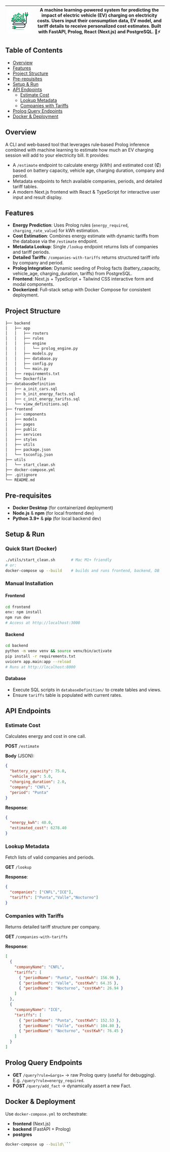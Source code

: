 | ![WattsUp Logo](./assets/logo-nobg.png) | A machine learning‑powered system for predicting the impact of electric vehicle (EV) charging on electricity costs. Users input their consumption data, EV model, and tariff details to receive personalized cost estimates. Built with FastAPI, Prolog, React (Next.js) and PostgreSQL. 🚗⚡ |
|--|--|

## Table of Contents

- [Overview](#overview)
- [Features](#features)
- [Project Structure](#project-structure)
- [Pre-requisites](#pre-requisites)
- [Setup & Run](#setup--run)
- [API Endpoints](#api-endpoints)
  - [Estimate Cost](#estimate-cost)
  - [Lookup Metadata](#lookup-metadata)
  - [Companies with Tariffs](#companies-with-tariffs)
- [Prolog Query Endpoints](#prolog-query-endpoints)
- [Docker & Deployment](#docker--deployment)

## Overview
A CLI and web‑based tool that leverages rule‑based Prolog inference combined with machine learning to estimate how much an EV charging session will add to your electricity bill. It provides:

- A `/estimate` endpoint to calculate energy (kWh) and estimated cost (₡) based on battery capacity, vehicle age, charging duration, company and period.
- Metadata endpoints to fetch available companies, periods, and detailed tariff tables.
- A modern Next.js frontend with React & TypeScript for interactive user input and result display.

## Features

- **Energy Prediction**: Uses Prolog rules (`energy_required`, `charging_rate_value`) for kWh estimation.
- **Cost Estimation**: Combines energy estimate with dynamic tariffs from the database via the `/estimate` endpoint.
- **Metadata Lookup**: Single `/lookup` endpoint returns lists of companies and tariff periods.
- **Detailed Tariffs**: `/companies-with-tariffs` returns structured tariff info by company and period.
- **Prolog Integration**: Dynamic seeding of Prolog facts (battery_capacity, vehicle_age, charging_duration, tariffs) from PostgreSQL.
- **Frontend**: Next.js + TypeScript + Tailwind CSS interactive form and modal components.
- **Dockerized**: Full-stack setup with Docker Compose for consistent deployment.

## Project Structure
```
├── backend
│   ├── app
│   │   ├── routers
│   │   ├── rules
│   │   ├── engine
│   │   │   └── prolog_engine.py
│   │   ├── models.py
│   │   ├── database.py
│   │   ├── config.py
│   │   └── main.py
│   ├── requirements.txt
│   └── Dockerfile
├── databaseDefinition
│   ├── a_init_cars.sql
│   ├── b_init_energy_facts.sql
|   ├── c_init_energy_tarifss.sql
│   └── view_definitions.sql
├── frontend
│   ├── components
|   ├── models
│   ├── pages
│   ├── public
│   ├── services
│   ├── styles
│   ├── utils
│   ├── package.json
│   └── tsconfig.json
├── utils
│   └── start_clean.sh
├── docker-compose.yml
├── .gitignore
└── README.md
```

## Pre-requisites

- **Docker Desktop** (for containerized deployment)
- **Node.js** & **npm** (for local frontend dev)
- **Python 3.9+** & **pip** (for local backend dev)

## Setup & Run

### Quick Start (Docker)
```bash
./utils/start_clean.sh       # Mac M1+ friendly
# or:
docker-compose up --build    # builds and runs frontend, backend, DB
```

### Manual Installation

#### Frontend
```bash
cd frontend
env: npm install
npm run dev
# Access at http://localhost:3000
```

#### Backend
```bash
cd backend
python -m venv venv && source venv/bin/activate
pip install -r requirements.txt
uvicorn app.main:app --reload
# Runs at http://localhost:8000
```

#### Database
- Execute SQL scripts in `databaseDefinition/` to create tables and views.
- Ensure `tariffs` table is populated with current rates.

## API Endpoints

### Estimate Cost
Calculates energy and cost in one call.

**POST** `/estimate`

**Body** (JSON):
```json
{
  "battery_capacity": 75.0,
  "vehicle_age": 5.0,
  "charging_duration": 2.0,
  "company": "CNFL",
  "period": "Punta"
}
```

**Response**:
```json
{
  "energy_kwh": 40.0,
  "estimated_cost": 6278.40
}
```

### Lookup Metadata
Fetch lists of valid companies and periods.

**GET** `/lookup`

**Response**:
```json
{
  "companies": ["CNFL","ICE"],
  "tariffs": ["Punta","Valle","Nocturno"]
}
```

### Companies with Tariffs
Returns detailed tariff structure per company.

**GET** `/companies-with-tariffs`

**Response**:
```json
[
  {
    "companyName": "CNFL",
    "tariffs": [
      { "periodName": "Punta", "costKwh": 156.96 },
      { "periodName": "Valle", "costKwh": 64.35 },
      { "periodName": "Nocturno", "costKwh": 26.94 }
    ]
  },
  {
    "companyName": "ICE",
    "tariffs": [
      { "periodName": "Punta", "costKwh": 152.53 },
      { "periodName": "Valle", "costKwh": 104.80 },
      { "periodName": "Nocturno", "costKwh": 76.45 }
    ]
  }
]
```

## Prolog Query Endpoints

- **GET** `/query?rule=&args=` &rarr; raw Prolog query (useful for debugging).  
  E.g. `/query?rule=energy_required`.
- **POST** `/query/add_fact` &rarr; dynamically assert a new Fact.

## Docker & Deployment

Use `docker-compose.yml` to orchestrate:
- **frontend** (Next.js)
- **backend** (FastAPI + Prolog)
- **postgres**

```bash
docker-compose up --build\```
